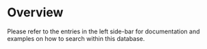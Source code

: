# Overview

Please refer to the entries in the left side-bar for documentation and examples on how to search within this database.
